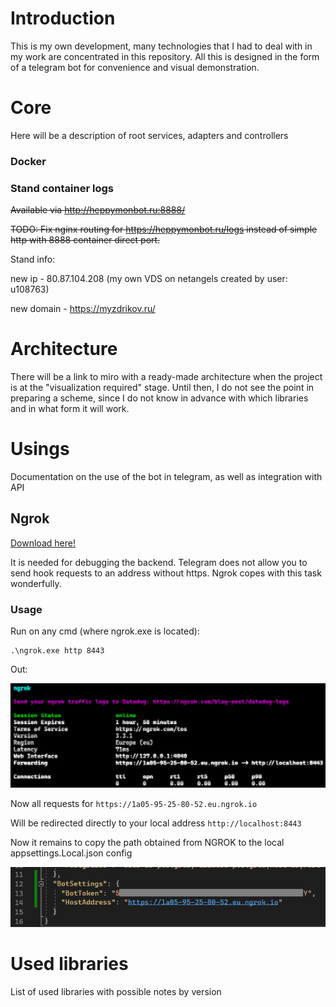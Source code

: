 # Introduction

This is my own development, many technologies that I had to deal with in my work are concentrated in this repository. All this is designed in the form of a telegram bot for convenience and visual demonstration.

# Core

Here will be a description of root services, adapters and controllers

### Docker

### Stand container logs

~~Available via http://heppymonbot.ru:8888/~~

~~TODO: Fix nginx routing for https://heppymonbot.ru/logs instead of simple http with 8888 container direct port.~~

Stand info:

new ip - 80.87.104.208 (my own VDS on netangels created by user: u108763)

new domain - https://myzdrikov.ru/

# Architecture

There will be a link to miro with a ready-made architecture when the project is at the "visualization required" stage. Until then, I do not see the point in preparing a scheme, since I do not know in advance with which libraries and in what form it will work.

# Usings

Documentation on the use of the bot in telegram, as well as integration with API

## Ngrok

[Download here!](https://dashboard.ngrok.com/get-started/setup)

It is needed for debugging the backend. Telegram does not allow you to send hook requests to an address without https. Ngrok copes with this task wonderfully.

### Usage

Run on any cmd (where ngrok.exe is located):

```
.\ngrok.exe http 8443
```

Out:

![1686748462497](image/readme/1686748462497.png)

Now all requests for `https://1a05-95-25-80-52.eu.ngrok.io`

Will be redirected directly to your local address `http://localhost:8443`

Now it remains to copy the path obtained from NGROK to the local appsettings.Local.json config

![1686749197191](image/readme/1686749197191.png)

# Used libraries

List of used libraries with possible notes by version
